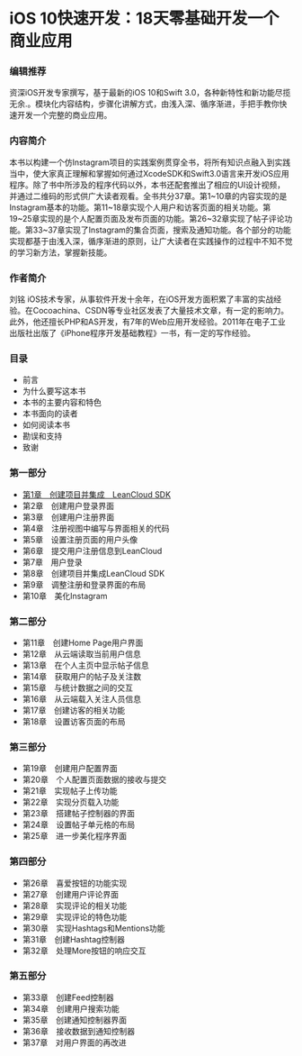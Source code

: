 # iOS 10快速开发：18天零基础开发一个商业应用 #

### 编辑推荐 ###

资深iOS开发专家撰写，基于最新的iOS 10和Swift 3.0，各种新特性和新功能尽揽无余.。模块化内容结构，步骤化讲解方式，由浅入深、循序渐进，手把手教你快速开发一个完整的商业应用。
### 内容简介 ###

本书以构建一个仿Instagram项目的实践案例贯穿全书，将所有知识点融入到实践当中，使大家真正理解和掌握如何通过XcodeSDK和Swift3.0语言来开发iOS应用程序。除了书中所涉及的程序代码以外，本书还配套推出了相应的UI设计视频，并通过二维码的形式供广大读者观看。全书共分37章。第1~10章的内容实现的是Instagram基本的功能。第11~18章实现个人用户和访客页面的相关功能。第19~25章实现的是个人配置页面及发布页面的功能。第26~32章实现了帖子评论功能。第33~37章实现了Instagram的集合页面，搜索及通知功能。各个部分的功能实现都基于由浅入深，循序渐进的原则，让广大读者在实践操作的过程中不知不觉的学习新方法，掌握新技能。
### 作者简介 ###

刘铭 iOS技术专家，从事软件开发十余年，在iOS开发方面积累了丰富的实战经验。在Cocoachina、CSDN等专业社区发表了大量技术文章，有一定的影响力。此外，他还擅长PHP和AS开发，有7年的Web应用开发经验。2011年在电子工业出版社出版了《iPhone程序开发基础教程》一书，有一定的写作经验。
### 目录 ###
- 前言
- 为什么要写这本书
- 本书的主要内容和特色
- 本书面向的读者
- 如何阅读本书
- 勘误和支持
- 致谢

### 第一部分 ###
- [第1章　创建项目并集成　LeanCloud SDK](https://github.com/CoderDream/iOS_10_Development_QuickStart_Guide/blob/master/chapter01.md)
- 第2章　创建用户登录界面
- 第3章　创建用户注册界面
- 第4章　注册视图中编写与界面相关的代码
- 第5章　设置注册页面的用户头像
- 第6章　提交用户注册信息到LeanCloud
- 第7章　用户登录
- 第8章　创建项目并集成LeanCloud SDK
- 第9章　调整注册和登录界面的布局
- 第10章　美化Instagram

### 第二部分 ###
- 第11章　创建Home Page用户界面
- 第12章　从云端读取当前用户信息
- 第13章　在个人主页中显示帖子信息
- 第14章　获取用户的帖子及关注数
- 第15章　与统计数据之间的交互
- 第16章　从云端载入关注人员信息
- 第17章　创建访客的相关功能
- 第18章　设置访客页面的布局

### 第三部分 ###
- 第19章　创建用户配置界面
- 第20章　个人配置页面数据的接收与提交
- 第21章　实现帖子上传功能
- 第22章　实现分页载入功能
- 第23章　搭建帖子控制器的界面
- 第24章　设置帖子单元格的布局
- 第25章　进一步美化程序界面

### 第四部分　
- 第26章　喜爱按钮的功能实现
- 第27章　创建用户评论界面
- 第28章　实现评论的相关功能
- 第29章　实现评论的特色功能
- 第30章　实现Hashtags和Mentions功能
- 第31章　创建Hashtag控制器
- 第32章　处理More按钮的响应交互

### 第五部分 ###
- 第33章　创建Feed控制器
- 第34章　创建用户搜索功能
- 第35章　创建通知控制器界面
- 第36章　接收数据到通知控制器
- 第37章　对用户界面的再改进
